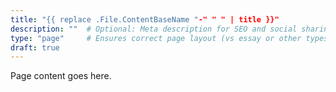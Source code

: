 ```yaml
---
title: "{{ replace .File.ContentBaseName "-" " " | title }}"
description: ""  # Optional: Meta description for SEO and social sharing
type: "page"     # Ensures correct page layout (vs essay or other types)
draft: true
---
```


Page content goes here.
